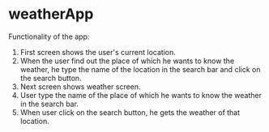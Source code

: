 # weatherApp
Functionality of the app:

1. First screen shows the user's current location.
2. When the user find out the place of which he wants to know the weather, he type the name of the location in the search bar and click on the search button.
3. Next screen shows weather screen. 
4. User type the name of the place of which he wants to know the weather in the search bar.
5. When user click on the search button, he gets the weather of that location.
